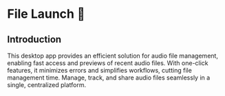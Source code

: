 # File Launch 🚀

## Introduction

This desktop app provides an efficient solution for audio file management, enabling fast access and previews of recent audio files. With one-click features, it minimizes errors and simplifies workflows, cutting file management time. Manage, track, and share audio files seamlessly in a single, centralized platform.
